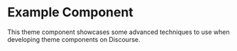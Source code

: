 # Example Component

This theme component showcases some advanced techniques to use when developing theme components on Discourse.

